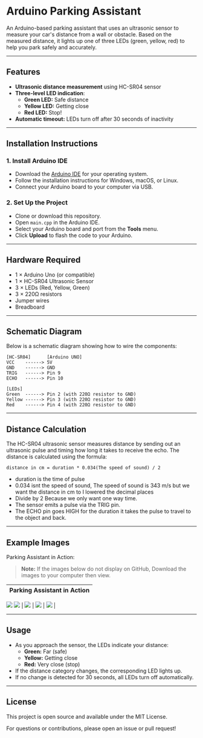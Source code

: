 # Arduino Parking Assistant

An Arduino-based parking assistant that uses an ultrasonic sensor to measure your car's distance from a wall or obstacle. Based on the measured distance, it lights up one of three LEDs (green, yellow, red) to help you park safely and accurately.

---

## Features

- **Ultrasonic distance measurement** using HC-SR04 sensor
- **Three-level LED indication**:
    - **Green LED:** Safe distance
    - **Yellow LED:** Getting close
    - **Red LED:** Stop!
- **Automatic timeout:** LEDs turn off after 30 seconds of inactivity

---

## Installation Instructions

### 1. Install Arduino IDE

- Download the [Arduino IDE](https://www.arduino.cc/en/software) for your operating system.
- Follow the installation instructions for Windows, macOS, or Linux.
- Connect your Arduino board to your computer via USB.

### 2. Set Up the Project

- Clone or download this repository.
- Open `main.cpp` in the Arduino IDE.
- Select your Arduino board and port from the **Tools** menu.
- Click **Upload** to flash the code to your Arduino.

---

## Hardware Required

- 1 × Arduino Uno (or compatible)
- 1 × HC-SR04 Ultrasonic Sensor
- 3 × LEDs (Red, Yellow, Green)
- 3 × 220Ω resistors
- Jumper wires
- Breadboard

---

## Schematic Diagram

Below is a schematic diagram showing how to wire the components:

```
[HC-SR04]      [Arduino UNO]
VCC    ------> 5V
GND    ------> GND
TRIG   ------> Pin 9
ECHO   ------> Pin 10

[LEDs]
Green  ------> Pin 2 (with 220Ω resistor to GND)
Yellow ------> Pin 3 (with 220Ω resistor to GND)
Red    ------> Pin 4 (with 220Ω resistor to GND)
```

---

## Distance Calculation

The HC-SR04 ultrasonic sensor measures distance by sending out an ultrasonic pulse and timing how long it takes to receive the echo. The distance is calculated using the formula:

```
distance in cm = duration * 0.034(The speed of sound) / 2 
```

- duration is the time of pulse
- 0.034 isnt the speed of sound, The speed of sound is 343 m/s but we want the distance in cm to I lowered the decimal places
- Divide by 2 Because we only want one way time.
- The sensor emits a pulse via the TRIG pin.
- The ECHO pin goes HIGH for the duration it takes the pulse to travel to the object and back.


---

## Example Images

Parking Assistant in Action:

> **Note:** If the images below do not display on GitHub, Download the images to your computer then view.

| Parking Assistant in Action |
|:---------------------------:|
![](Images/IMG_1051.jpg)
![](Images/IMG_1052.jpg) |
![](Images/IMG_1053.jpg) |
![](Images/IMG_1054.jpg) |
![](Images/IMG_1055.jpg) |

---

## Usage

- As you approach the sensor, the LEDs indicate your distance:
    - **Green:** Far (safe)
    - **Yellow:** Getting close
    - **Red:** Very close (stop)
- If the distance category changes, the corresponding LED lights up.
- If no change is detected for 30 seconds, all LEDs turn off automatically.

---

## License

This project is open source and available under the MIT License.

For questions or contributions, please open an issue or pull request!
